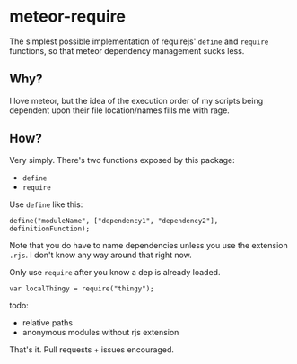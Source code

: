 meteor-require
==============

The simplest possible implementation of requirejs' `define` and `require` functions, so that meteor dependency management sucks less.

## Why?
I love meteor, but the idea of the execution order of my scripts being dependent upon their file location/names fills me with rage.

## How?
Very simply. There's two functions exposed by this package:
* `define`
* `require`

Use `define` like this:
```
define("moduleName", ["dependency1", "dependency2"], definitionFunction);
```
  
Note that you do have to name dependencies unless you use the extension `.rjs`. I don't know any way around that right now.

Only use `require` after you know a dep is already loaded.
```
var localThingy = require("thingy");
```

todo:
* relative paths
* anonymous modules without rjs extension

That's it. Pull requests + issues encouraged. 
